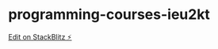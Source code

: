 # programming-courses-ieu2kt

[Edit on StackBlitz ⚡️](https://stackblitz.com/edit/programming-courses-ieu2kt)